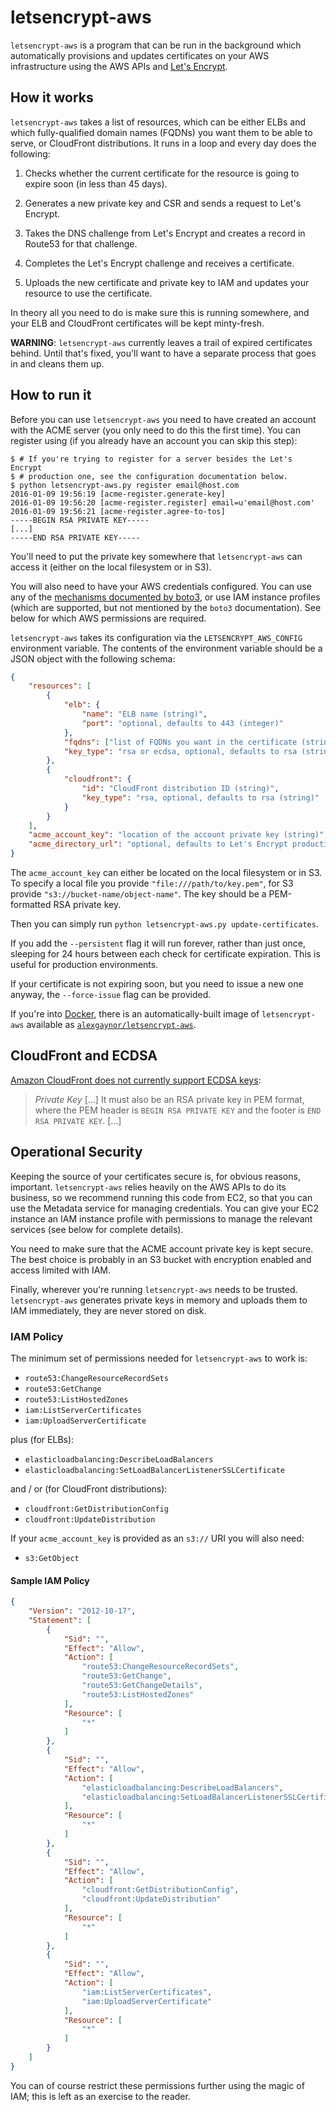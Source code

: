 # letsencrypt-aws

`letsencrypt-aws` is a program that can be run in the background which
automatically provisions and updates certificates on your AWS infrastructure
using the AWS APIs and [Let's Encrypt](https://letsencrypt.org/).

## How it works

`letsencrypt-aws` takes a list of resources, which can be either ELBs and
which fully-qualified domain names (FQDNs) you want them to be able to serve,
or CloudFront distributions. It runs in a loop and every day does the following:

1. Checks whether the current certificate for the resource is going to
   expire soon (in less than 45 days).

2. Generates a new private key and CSR and sends a request to Let's Encrypt.

3. Takes the DNS challenge from Let's Encrypt and creates a record in Route53
   for that challenge.

4. Completes the Let's Encrypt challenge and receives a certificate.

5. Uploads the new certificate and private key to IAM and updates your
   resource to use the certificate.

In theory all you need to do is make sure this is running somewhere, and your
ELB and CloudFront certificates will be kept minty-fresh.

**WARNING**: `letsencrypt-aws` currently leaves a trail of expired certificates
behind. Until that's fixed, you'll want to have a separate process that goes in
and cleans them up.

## How to run it

Before you can use `letsencrypt-aws` you need to have created an account with
the ACME server (you only need to do this the first time). You can register
using (if you already have an account you can skip this step):

```console
$ # If you're trying to register for a server besides the Let's Encrypt
$ # production one, see the configuration documentation below.
$ python letsencrypt-aws.py register email@host.com
2016-01-09 19:56:19 [acme-register.generate-key]
2016-01-09 19:56:20 [acme-register.register] email=u'email@host.com'
2016-01-09 19:56:21 [acme-register.agree-to-tos]
-----BEGIN RSA PRIVATE KEY-----
[...]
-----END RSA PRIVATE KEY-----
```

You'll need to put the private key somewhere that `letsencrypt-aws` can access
it (either on the local filesystem or in S3).

You will also need to have your AWS credentials configured. You can use any of
the [mechanisms documented by
boto3](https://boto3.readthedocs.org/en/latest/guide/configuration.html), or
use IAM instance profiles (which are supported, but not mentioned by the
`boto3` documentation). See below for which AWS permissions are required.

`letsencrypt-aws` takes its configuration via the `LETSENCRYPT_AWS_CONFIG`
environment variable. The contents of the environment variable should be a JSON
object with the following schema:

```json
{
    "resources": [
        {
            "elb": {
                "name": "ELB name (string)",
                "port": "optional, defaults to 443 (integer)"
            },
            "fqdns": ["list of FQDNs you want in the certificate (strings)"],
            "key_type": "rsa or ecdsa, optional, defaults to rsa (string)"
        },
        {
            "cloudfront": {
                "id": "CloudFront distribution ID (string)",
                "key_type": "rsa, optional, defaults to rsa (string)"
            }
        }
    ],
    "acme_account_key": "location of the account private key (string)",
    "acme_directory_url": "optional, defaults to Let's Encrypt production (string)"
}
```

The `acme_account_key` can either be located on the local filesystem or in S3.
To specify a local file you provide `"file:///path/to/key.pem"`, for S3 provide
`"s3://bucket-name/object-name"`. The key should be a PEM-formatted RSA private
key.

Then you can simply run `python letsencrypt-aws.py update-certificates`.

If you add the `--persistent` flag it will run forever, rather than just once,
sleeping for 24 hours between each check for certificate expiration. This is
useful for production environments.

If your certificate is not expiring soon, but you need to issue a new one
anyway, the `--force-issue` flag can be provided.

If you're into [Docker](https://www.docker.com/), there is an automatically-built
image of `letsencrypt-aws` available as
[`alexgaynor/letsencrypt-aws`](https://hub.docker.com/r/alexgaynor/letsencrypt-aws/).

## CloudFront and ECDSA

[Amazon CloudFront does not currently support ECDSA keys](http://docs.aws.amazon.com/AmazonCloudFront/latest/DeveloperGuide/SecureConnections.html#CNAMEsAndHTTPS):

> *Private Key*
> [...] It must also be an RSA private key in PEM format, where the PEM header is
> `BEGIN RSA PRIVATE KEY` and the footer is `END RSA PRIVATE KEY`. [...]

## Operational Security

Keeping the source of your certificates secure is, for obvious reasons,
important. `letsencrypt-aws` relies heavily on the AWS APIs to do its
business, so we recommend running this code from EC2, so that you can use the
Metadata service for managing credentials. You can give your EC2 instance an
IAM instance profile with permissions to manage the relevant services (see
below for complete details).

You need to make sure that the ACME account private key is kept secure. The
best choice is probably in an S3 bucket with encryption enabled and access
limited with IAM.

Finally, wherever you're running `letsencrypt-aws` needs to be trusted.
`letsencrypt-aws` generates private keys in memory and uploads them to IAM
immediately, they are never stored on disk.

### IAM Policy

The minimum set of permissions needed for `letsencrypt-aws` to work is:

* `route53:ChangeResourceRecordSets`
* `route53:GetChange`
* `route53:ListHostedZones`
* `iam:ListServerCertificates`
* `iam:UploadServerCertificate`

plus (for ELBs):
* `elasticloadbalancing:DescribeLoadBalancers`
* `elasticloadbalancing:SetLoadBalancerListenerSSLCertificate`

and / or (for CloudFront distributions):
* `cloudfront:GetDistributionConfig`
* `cloudfront:UpdateDistribution`

If your `acme_account_key` is provided as an `s3://` URI you will also need:

* `s3:GetObject`

#### Sample IAM Policy

```json
{
    "Version": "2012-10-17",
    "Statement": [
        {
            "Sid": "",
            "Effect": "Allow",
            "Action": [
                "route53:ChangeResourceRecordSets",
                "route53:GetChange",
                "route53:GetChangeDetails",
                "route53:ListHostedZones"
            ],
            "Resource": [
                "*"
            ]
        },
        {
            "Sid": "",
            "Effect": "Allow",
            "Action": [
                "elasticloadbalancing:DescribeLoadBalancers",
                "elasticloadbalancing:SetLoadBalancerListenerSSLCertificate"
            ],
            "Resource": [
                "*"
            ]
        },
        {
            "Sid": "",
            "Effect": "Allow",
            "Action": [
                "cloudfront:GetDistributionConfig",
                "cloudfront:UpdateDistribution"
            ],
            "Resource": [
                "*"
            ]
        },
        {
            "Sid": "",
            "Effect": "Allow",
            "Action": [
                "iam:ListServerCertificates",
                "iam:UploadServerCertificate"
            ],
            "Resource": [
                "*"
            ]
        }
    ]
}
```

You can of course restrict these permissions further using the magic of IAM;
this is left as an exercise to the reader.
